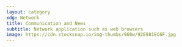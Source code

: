 ```yaml
---
layout: category
xdg: Network
title: Communication and News
subtitle: Network application such as web browsers
image: https://cdn.stocksnap.io/img-thumbs/960w/92E981EC6F.jpg
---
```

